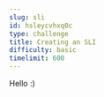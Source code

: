 ```yaml
---
slug: sli
id: hsleycvhxq0c
type: challenge
title: Creating an SLI
difficulty: basic
timelimit: 600
---
```

Hello :)